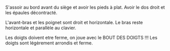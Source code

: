 S'assoir au bord avant du siège et avoir les pieds à plat.
Avoir le dos droit et les épaules décontracté. 

L'avant-bras et les poignet sont droit et horizontale. 
Le bras reste horizontale et parallèle au clavier. 

Les doigts doivent etre ferme, on joue avec le BOUT DES DOIGTS !!!
Les doigts sont légèrement arrondis et ferme. 

